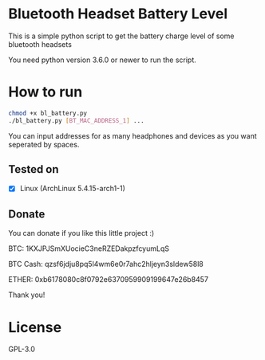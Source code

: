 # Bluetooth Headset Battery Level

This is a simple python script to get the battery charge level of some bluetooth headsets

You need python version 3.6.0 or newer to run the script.

# How to run
```bash
chmod +x bl_battery.py
./bl_battery.py [BT_MAC_ADDRESS_1] ... 
```
You can input addresses for as many headphones and devices as you want seperated by spaces.

## Tested on

- [x] Linux (ArchLinux 5.4.15-arch1-1)

## Donate

You can donate if you like this little project :)

BTC:
1KXJPJSmXUocieC3neRZEDakpzfcyumLqS

BTC Cash:
qzsf6jdju8pq5l4wm6e0r7ahc2hljeyn3sldew58l8

ETHER:
0xb6178080c8f0792e6370959909199647e26b8457

Thank you!

# License
GPL-3.0

